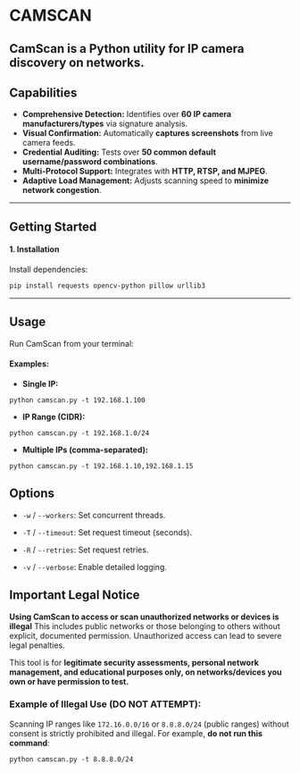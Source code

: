 
# CAMSCAN

## CamScan is a Python utility for IP camera discovery on networks.

## Capabilities

* **Comprehensive Detection:** Identifies over **60 IP camera manufacturers/types** via signature analysis.
* **Visual Confirmation:** Automatically **captures screenshots** from live camera feeds.
* **Credential Auditing:** Tests over **50 common default username/password combinations**.
* **Multi-Protocol Support:** Integrates with **HTTP, RTSP, and MJPEG**.
* **Adaptive Load Management:** Adjusts scanning speed to **minimize network congestion**.

---

## Getting Started

#### 1. Installation

Install dependencies:

```bash
pip install requests opencv-python pillow urllib3

```

----------

## Usage

Run CamScan from your terminal:

#### Examples:

-   **Single IP:**
```
python camscan.py -t 192.168.1.100
```
- **IP Range (CIDR):**
```
python camscan.py -t 192.168.1.0/24
```
- **Multiple IPs (comma-separated):**
```
python camscan.py -t 192.168.1.10,192.168.1.15
```
## Options

-   `-w` / `--workers`: Set concurrent threads.
    
-   `-T` / `--timeout`: Set request timeout (seconds).
    
-   `-R` / `--retries`: Set request retries.
    
-   `-v` / `--verbose`: Enable detailed logging.

## Important Legal Notice

**Using CamScan to access or scan unauthorized networks or devices is illegal** This includes public networks or those belonging to others without explicit, documented permission. Unauthorized access can lead to severe legal penalties.

This tool is for **legitimate security assessments, personal network management, and educational purposes only, on networks/devices you own or have permission to test.**

### **Example of Illegal Use (DO NOT ATTEMPT):**

Scanning IP ranges like `172.16.0.0/16` or `8.8.8.0/24` (public ranges) without consent is strictly prohibited and illegal. For example, **do not run this command**:
```
python camscan.py -t 8.8.8.0/24
```
